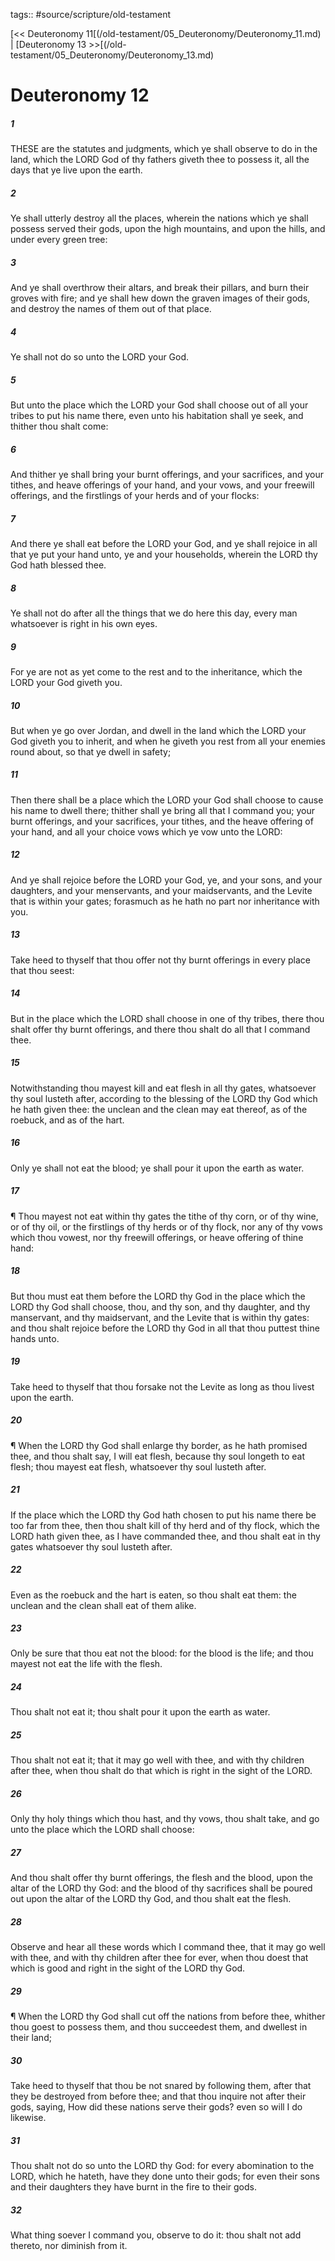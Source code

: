 tags:: #source/scripture/old-testament

[<< Deuteronomy 11[(/old-testament/05_Deuteronomy/Deuteronomy_11.md) | [Deuteronomy 13 >>[(/old-testament/05_Deuteronomy/Deuteronomy_13.md)

# Deuteronomy 12

##### 1

THESE are the statutes and judgments, which ye shall observe to do in the land, which the LORD God of thy fathers giveth thee to possess it, all the days that ye live upon the earth.

##### 2

Ye shall utterly destroy all the places, wherein the nations which ye shall possess served their gods, upon the high mountains, and upon the hills, and under every green tree:

##### 3

And ye shall overthrow their altars, and break their pillars, and burn their groves with fire; and ye shall hew down the graven images of their gods, and destroy the names of them out of that place.

##### 4

Ye shall not do so unto the LORD your God.

##### 5

But unto the place which the LORD your God shall choose out of all your tribes to put his name there, even unto his habitation shall ye seek, and thither thou shalt come:

##### 6

And thither ye shall bring your burnt offerings, and your sacrifices, and your tithes, and heave offerings of your hand, and your vows, and your freewill offerings, and the firstlings of your herds and of your flocks:

##### 7

And there ye shall eat before the LORD your God, and ye shall rejoice in all that ye put your hand unto, ye and your households, wherein the LORD thy God hath blessed thee.

##### 8

Ye shall not do after all the things that we do here this day, every man whatsoever is right in his own eyes.

##### 9

For ye are not as yet come to the rest and to the inheritance, which the LORD your God giveth you.

##### 10

But when ye go over Jordan, and dwell in the land which the LORD your God giveth you to inherit, and when he giveth you rest from all your enemies round about, so that ye dwell in safety;

##### 11

Then there shall be a place which the LORD your God shall choose to cause his name to dwell there; thither shall ye bring all that I command you; your burnt offerings, and your sacrifices, your tithes, and the heave offering of your hand, and all your choice vows which ye vow unto the LORD:

##### 12

And ye shall rejoice before the LORD your God, ye, and your sons, and your daughters, and your menservants, and your maidservants, and the Levite that is within your gates; forasmuch as he hath no part nor inheritance with you.

##### 13

Take heed to thyself that thou offer not thy burnt offerings in every place that thou seest:

##### 14

But in the place which the LORD shall choose in one of thy tribes, there thou shalt offer thy burnt offerings, and there thou shalt do all that I command thee.

##### 15

Notwithstanding thou mayest kill and eat flesh in all thy gates, whatsoever thy soul lusteth after, according to the blessing of the LORD thy God which he hath given thee: the unclean and the clean may eat thereof, as of the roebuck, and as of the hart.

##### 16

Only ye shall not eat the blood; ye shall pour it upon the earth as water.

##### 17

¶ Thou mayest not eat within thy gates the tithe of thy corn, or of thy wine, or of thy oil, or the firstlings of thy herds or of thy flock, nor any of thy vows which thou vowest, nor thy freewill offerings, or heave offering of thine hand:

##### 18

But thou must eat them before the LORD thy God in the place which the LORD thy God shall choose, thou, and thy son, and thy daughter, and thy manservant, and thy maidservant, and the Levite that is within thy gates: and thou shalt rejoice before the LORD thy God in all that thou puttest thine hands unto.

##### 19

Take heed to thyself that thou forsake not the Levite as long as thou livest upon the earth.

##### 20

¶ When the LORD thy God shall enlarge thy border, as he hath promised thee, and thou shalt say, I will eat flesh, because thy soul longeth to eat flesh; thou mayest eat flesh, whatsoever thy soul lusteth after.

##### 21

If the place which the LORD thy God hath chosen to put his name there be too far from thee, then thou shalt kill of thy herd and of thy flock, which the LORD hath given thee, as I have commanded thee, and thou shalt eat in thy gates whatsoever thy soul lusteth after.

##### 22

Even as the roebuck and the hart is eaten, so thou shalt eat them: the unclean and the clean shall eat of them alike.

##### 23

Only be sure that thou eat not the blood: for the blood is the life; and thou mayest not eat the life with the flesh.

##### 24

Thou shalt not eat it; thou shalt pour it upon the earth as water.

##### 25

Thou shalt not eat it; that it may go well with thee, and with thy children after thee, when thou shalt do that which is right in the sight of the LORD.

##### 26

Only thy holy things which thou hast, and thy vows, thou shalt take, and go unto the place which the LORD shall choose:

##### 27

And thou shalt offer thy burnt offerings, the flesh and the blood, upon the altar of the LORD thy God: and the blood of thy sacrifices shall be poured out upon the altar of the LORD thy God, and thou shalt eat the flesh.

##### 28

Observe and hear all these words which I command thee, that it may go well with thee, and with thy children after thee for ever, when thou doest that which is good and right in the sight of the LORD thy God.

##### 29

¶ When the LORD thy God shall cut off the nations from before thee, whither thou goest to possess them, and thou succeedest them, and dwellest in their land;

##### 30

Take heed to thyself that thou be not snared by following them, after that they be destroyed from before thee; and that thou inquire not after their gods, saying, How did these nations serve their gods? even so will I do likewise.

##### 31

Thou shalt not do so unto the LORD thy God: for every abomination to the LORD, which he hateth, have they done unto their gods; for even their sons and their daughters they have burnt in the fire to their gods.

##### 32

What thing soever I command you, observe to do it: thou shalt not add thereto, nor diminish from it.
